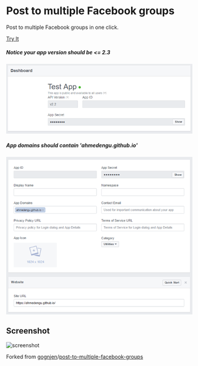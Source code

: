 Post to multiple Facebook groups
================================

Post to multiple Facebook groups in one click.

[Try It](https://ahmedengu.github.io/post-to-multiple-facebook-groups/)

##### Notice your app version should be <= 2.3
![appVersion](app%20version.PNG)

##### App domains should contain 'ahmedengu.github.io'
![appDomains](app%20domains.PNG)


## Screenshot

![screenshot](screenshot.png)

Forked from [gognjen](https://github.com/gognjen)/[post-to-multiple-facebook-groups](https://github.com/gognjen/post-to-multiple-facebook-groups)
